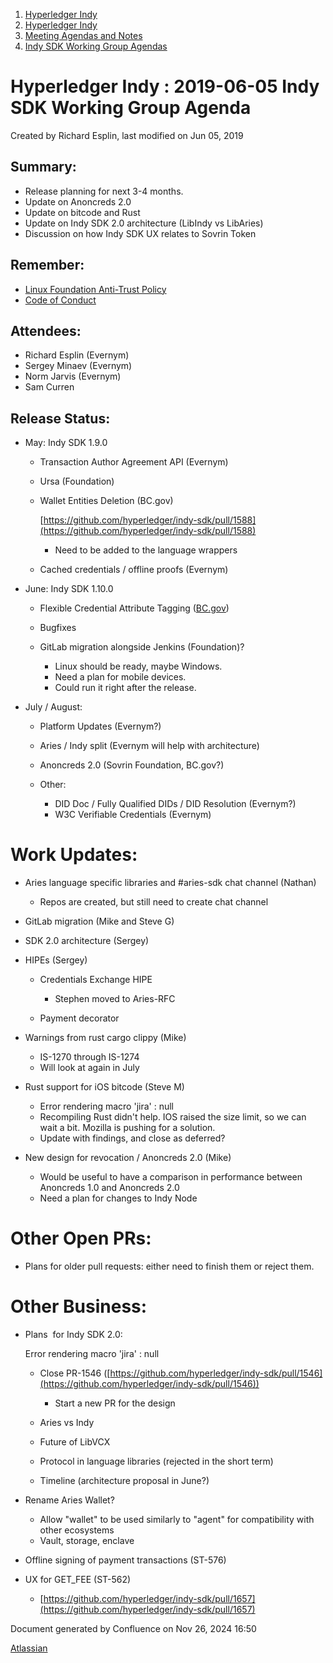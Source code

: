 1. [Hyperledger Indy](index.html)
2. [Hyperledger Indy](Hyperledger-Indy_19464194.html)
3. [Meeting Agendas and Notes](Meeting-Agendas-and-Notes_19464715.html)
4. [Indy SDK Working Group Agendas](Indy-SDK-Working-Group-Agendas_19464232.html)

# Hyperledger Indy : 2019-06-05 Indy SDK Working Group Agenda

Created by Richard Esplin, last modified on Jun 05, 2019

## Summary:

- Release planning for next 3-4 months.
- Update on Anoncreds 2.0
- Update on bitcode and Rust
- Update on Indy SDK 2.0 architecture (LibIndy vs LibAries)
- Discussion on how Indy SDK UX relates to Sovrin Token

## Remember:

- [Linux Foundation Anti-Trust Policy](2019-06-05-Indy-SDK-Working-Group-Agenda_19464279.html)
- [Code of Conduct](https://lf-hyperledger.atlassian.net/wiki/spaces/events/pages/21791172/Diversity+and+Code+of+Conduct)

## Attendees:

- Richard Esplin (Evernym)
- Sergey Minaev (Evernym)
- Norm Jarvis (Evernym)
- Sam Curren

## Release Status:

- May: Indy SDK 1.9.0
  
  - Transaction Author Agreement API (Evernym)
  - Ursa (Foundation)
  - Wallet Entities Deletion (BC.gov)
    
    [https://github.com/hyperledger/indy-sdk/pull/1588](https://github.com/hyperledger/indy-sdk/pull/1588)
    
    - Need to be added to the language wrappers
  - Cached credentials / offline proofs (Evernym)
- June: Indy SDK 1.10.0
  
  - Flexible Credential Attribute Tagging ([BC.gov](http://BC.gov))
  - Bugfixes
  - GitLab migration alongside Jenkins (Foundation)?
    
    - Linux should be ready, maybe Windows.
    - Need a plan for mobile devices.
    - Could run it right after the release.
- July / August:
  
  - Platform Updates (Evernym?)
  - Aries / Indy split (Evernym will help with architecture)
  - Anoncreds 2.0 (Sovrin Foundation, BC.gov?)
  - Other:
    
    - DID Doc / Fully Qualified DIDs / DID Resolution (Evernym?)
    - W3C Verifiable Credentials (Evernym)

# Work Updates:

- Aries language specific libraries and #aries-sdk chat channel (Nathan)
  
  - Repos are created, but still need to create chat channel
- GitLab migration (Mike and Steve G)
- SDK 2.0 architecture (Sergey)
- HIPEs (Sergey)
  
  - Credentials Exchange HIPE
    
    - Stephen moved to Aries-RFC
  - Payment decorator
- Warnings from rust cargo clippy (Mike)
  
  - IS-1270 through IS-1274
  - Will look at again in July
- Rust support for iOS bitcode (Steve M)
  
  - Error rendering macro 'jira' : null
  - Recompiling Rust didn't help. IOS raised the size limit, so we can wait a bit. Mozilla is pushing for a solution.
  - Update with findings, and close as deferred?
- New design for revocation / Anoncreds 2.0 (Mike)
  
  - Would be useful to have a comparison in performance between Anoncreds 1.0 and Anoncreds 2.0
  - Need a plan for changes to Indy Node

# Other Open PRs:

- Plans for older pull requests: either need to finish them or reject them.

# Other Business:

- Plans  for Indy SDK 2.0:
  
  Error rendering macro 'jira' : null
  
  - Close PR-1546 ([https://github.com/hyperledger/indy-sdk/pull/1546](https://github.com/hyperledger/indy-sdk/pull/1546))
    
    - Start a new PR for the design
  - Aries vs Indy
  - Future of LibVCX
  - Protocol in language libraries (rejected in the short term)
  - Timeline (architecture proposal in June?)
- Rename Aries Wallet?
  
  - Allow "wallet" to be used similarly to "agent" for compatibility with other ecosystems
  - Vault, storage, enclave
- Offline signing of payment transactions (ST-576)
- UX for GET\_FEE (ST-562)
  
  - [https://github.com/hyperledger/indy-sdk/pull/1657](https://github.com/hyperledger/indy-sdk/pull/1657)

Document generated by Confluence on Nov 26, 2024 16:50

[Atlassian](http://www.atlassian.com/)

